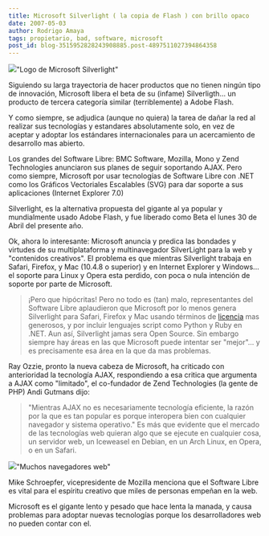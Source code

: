 ```yaml
---
title: Microsoft Silverlight ( la copia de Flash ) con brillo opaco
date: 2007-05-03
author: Rodrigo Amaya
tags: propietario, bad, software, microsoft
post_id: blog-3515952828243908885.post-4897511027394864358
---
```


[![](http://bp0.blogger.com/_ayvorITawE4/RjiPW0K33tI/AAAAAAAAAVQ/fCEw6sfxCZc/s400/logo_main_sl.gif)](http://bp0.blogger.com/_ayvorITawE4/RjiPW0K33tI/AAAAAAAAAVQ/fCEw6sfxCZc/s1600-h/logo_main_sl.gif)"Logo de Microsoft Silverlight"

Siguiendo su larga trayectoria de hacer productos que no tienen ningún tipo de innovación, Microsoft libera el beta de su (infame) Silverligth... un producto de tercera categoría similar (terriblemente) a Adobe Flash.

Y como siempre, se adjudica (aunque no quiera) la tarea de dañar la red al realizar sus tecnologías y estandares absolutamente solo, en vez de aceptar y adoptar los estándares internacionales para un acercamiento de desarrollo mas abierto.

Los grandes del Software Libre: BMC Software, Mozilla, Mono y Zend Technologies anunciaron sus planes de seguir soportando AJAX. Pero como siempre, Microsoft por usar tecnologías de Software Libre con .NET como los Gráficos Vectoriales Escalables (SVG) para dar soporte a sus aplicaciones (Internet Explorer 7.0)

Silverlight, es la alternativa propuesta del gigante al ya popular y mundialmente usado Adobe Flash, y fue liberado como Beta el lunes 30 de Abril del presente año.

Ok, ahora lo interesante: Microsoft anuncia y predica las bondades y virtudes de su multiplataforma y multinavegador SilverLight para la web y "contenidos creativos". El problema es que mientras Silverlight trabaja en Safari, Firefox, y Mac (10.4.8 o superior) y en Internet Explorer y Windows... el soporte para Linux y Opera esta perdido, con poca o nula intención de soporte por parte de Microsoft.

> ¡Pero que hipócritas!
Pero no todo es (tan) malo, representantes del Software Libre aplaudieron que Microsoft por lo menos genera Silverlight para Safari, Firefox y Mac usando términos de [licencia](http://www.microsoft.com/resources/sharedsource/licensingbasics/permissivelicense.mspx) mas generosos, y por incluir lenguajes script como Python y Ruby en .NET. Aun así, Silverlight jamas sera Open Source. Sin embargo siempre hay áreas en las que Microsoft puede intentar ser "mejor"... y es precisamente esa área en la que da mas problemas.

Ray Ozzie, pronto la nueva cabeza de Microsoft, ha criticado con anterioridad la tecnología AJAX, respondiendo a esa critica que argumenta a AJAX como "limitado", el co-fundador de Zend Technologies (la gente de PHP) Andi Gutmans dijo:

> "Mientras AJAX no es necesariamente tecnología eficiente, la razón por
> la que es tan popular es porque interopera bien con cualquier navegador y sistema
> operativo."
Es más que evidente que el mercado de las tecnologías web quieran algo que se ejecute en cualquier cosa, un servidor web, un Iceweasel en Debian, en un Arch Linux, en Opera, o en un Safari.

[![](http://bp2.blogger.com/_ayvorITawE4/RjiPhUK33uI/AAAAAAAAAVY/12VhqpUsjFk/s400/manybrowsers.png)](http://bp2.blogger.com/_ayvorITawE4/RjiPhUK33uI/AAAAAAAAAVY/12VhqpUsjFk/s1600-h/manybrowsers.png)"Muchos navegadores web"

Mike Schroepfer, vicepresidente de Mozilla menciona que el Software Libre es vital para el espíritu creativo que miles de personas empeñan en la web.

Microsoft es el gigante lento y pesado que hace lenta la manada, y causa problemas para adoptar nuevas tecnologías porque los desarrolladores web no pueden contar con el.